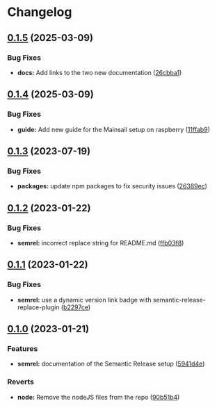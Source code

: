 # Changelog

## [0.1.5](https://github.com/atraides/homelab/compare/v0.1.4...v0.1.5) (2025-03-09)


### Bug Fixes

* **docs:** Add links to the two new documentation ([26cbba1](https://github.com/atraides/homelab/commit/26cbba1ff97aa3ad3b98854b34e43b426f4c0f38))

## [0.1.4](https://github.com/atraides/homelab/compare/v0.1.3...v0.1.4) (2025-03-09)


### Bug Fixes

* **guide:** Add new guide for the Mainsail setup on raspberry ([11ffab9](https://github.com/atraides/homelab/commit/11ffab9c7113ef4f5971060eb750c9918d0b56f5))

## [0.1.3](https://github.com/atraides/homelab/compare/v0.1.2...v0.1.3) (2023-07-19)


### Bug Fixes

* **packages:** update npm packages to fix security issues ([26389ec](https://github.com/atraides/homelab/commit/26389ec20d70b5d3f571678d3fab3853c7288df0))

## [0.1.2](https://github.com/atraides/homelab/compare/v0.1.1...v0.1.2) (2023-01-22)


### Bug Fixes

* **semrel:** incorrect replace string for README.md ([ffb03f8](https://github.com/atraides/homelab/commit/ffb03f82a7bce58e23c0328cbf541d589500885c))

## [0.1.1](https://github.com/atraides/homelab/compare/v0.1.0...v0.1.1) (2023-01-22)


### Bug Fixes

* **semrel:** use a dynamic version link badge with semantic-release-replace-plugin ([b2297ce](https://github.com/atraides/homelab/commit/b2297cec594d148529de2178468397a81b42bed1))

## [0.1.0](https://github.com/atraides/homelab/compare/v0.0.1...v0.1.0) (2023-01-21)


### Features

* **semrel:** documentation of the Semantic Release setup ([5941d4e](https://github.com/atraides/homelab/commit/5941d4e495c7ec6847741c1b13b872683d8d7b85))


### Reverts

* **node:** Remove the nodeJS files from the repo ([90b51b4](https://github.com/atraides/homelab/commit/90b51b444a1ed9a043403609c682912caa1ff069))
